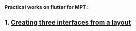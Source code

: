 ### Practical works on flutter for MPT :

## 1. [Creating three interfaces from a layout](FirstPractical)
